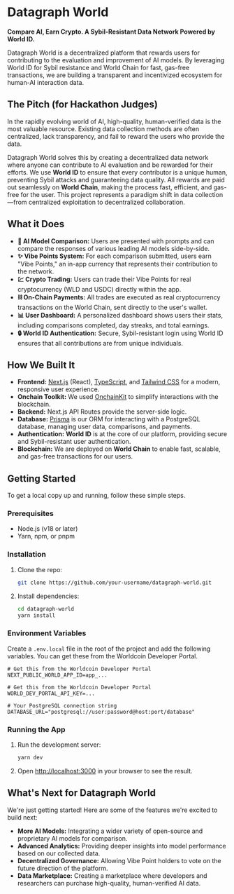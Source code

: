 # Datagraph World

**Compare AI, Earn Crypto. A Sybil-Resistant Data Network Powered by World ID.**

Datagraph World is a decentralized platform that rewards users for contributing to the evaluation and improvement of AI models. By leveraging World ID for Sybil resistance and World Chain for fast, gas-free transactions, we are building a transparent and incentivized ecosystem for human-AI interaction data.

## The Pitch (for Hackathon Judges)

In the rapidly evolving world of AI, high-quality, human-verified data is the most valuable resource. Existing data collection methods are often centralized, lack transparency, and fail to reward the users who provide the data. 

Datagraph World solves this by creating a decentralized data network where anyone can contribute to AI evaluation and be rewarded for their efforts. We use **World ID** to ensure that every contributor is a unique human, preventing Sybil attacks and guaranteeing data quality. All rewards are paid out seamlessly on **World Chain**, making the process fast, efficient, and gas-free for the user. This project represents a paradigm shift in data collection—from centralized exploitation to decentralized collaboration.

## What it Does

*   **🧠 AI Model Comparison:** Users are presented with prompts and can compare the responses of various leading AI models side-by-side.
*   **✨ Vibe Points System:** For each comparison submitted, users earn "Vibe Points," an in-app currency that represents their contribution to the network.
*   **💹 Crypto Trading:** Users can trade their Vibe Points for real cryptocurrency (WLD and USDC) directly within the app.
*   **⛓️ On-Chain Payments:** All trades are executed as real cryptocurrency transactions on the World Chain, sent directly to the user's wallet.
*   **📊 User Dashboard:** A personalized dashboard shows users their stats, including comparisons completed, day streaks, and total earnings.
*   **🔒 World ID Authentication:** Secure, Sybil-resistant login using World ID ensures that all contributions are from unique individuals.

## How We Built It

*   **Frontend:** [Next.js](https://nextjs.org/) (React), [TypeScript](https://www.typescriptlang.org/), and [Tailwind CSS](https://tailwindcss.com/) for a modern, responsive user experience.
*   **Onchain Toolkit:** We used [OnchainKit](https://onchainkit.xyz/) to simplify interactions with the blockchain.
*   **Backend:** Next.js API Routes provide the server-side logic.
*   **Database:** [Prisma](https://www.prisma.io/) is our ORM for interacting with a PostgreSQL database, managing user data, comparisons, and payments.
*   **Authentication:** **World ID** is at the core of our platform, providing secure and Sybil-resistant user authentication.
*   **Blockchain:** We are deployed on **World Chain** to enable fast, scalable, and gas-free transactions for our users.

## Getting Started

To get a local copy up and running, follow these simple steps.

### Prerequisites

*   Node.js (v18 or later)
*   Yarn, npm, or pnpm

### Installation

1.  Clone the repo:
    ```bash
    git clone https://github.com/your-username/datagraph-world.git
    ```
2.  Install dependencies:
    ```bash
    cd datagraph-world
    yarn install
    ```

### Environment Variables

Create a `.env.local` file in the root of the project and add the following variables. You can get these from the Worldcoin Developer Portal.

```env
# Get this from the Worldcoin Developer Portal
NEXT_PUBLIC_WORLD_APP_ID=app_...

# Get this from the Worldcoin Developer Portal
WORLD_DEV_PORTAL_API_KEY=...

# Your PostgreSQL connection string
DATABASE_URL="postgresql://user:password@host:port/database"
```

### Running the App

1.  Run the development server:
    ```bash
    yarn dev
    ```
2.  Open [http://localhost:3000](http://localhost:3000) in your browser to see the result.

## What's Next for Datagraph World

We're just getting started! Here are some of the features we're excited to build next:

*   **More AI Models:** Integrating a wider variety of open-source and proprietary AI models for comparison.
*   **Advanced Analytics:** Providing deeper insights into model performance based on our collected data.
*   **Decentralized Governance:** Allowing Vibe Point holders to vote on the future direction of the platform.
*   **Data Marketplace:** Creating a marketplace where developers and researchers can purchase high-quality, human-verified AI data.